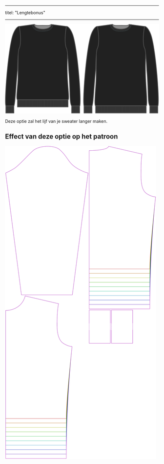 - - -
titel: "Lengtebonus"
- - -

![Bonus lengte](lengthbonus.svg)

Deze optie zal het lijf van je sweater langer maken.

## Effect van deze optie op het patroon

![Deze afbeelding toont het effect van deze optie door meerdere varianten die een andere waarde hebben voor deze optie te vervangen](sven_lengthbonus_sample.svg "Effect van deze optie op het patroon")

